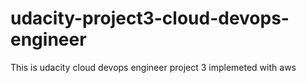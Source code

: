 # udacity-project3-cloud-devops-engineer
This is udacity cloud devops engineer project 3 implemeted with aws 
